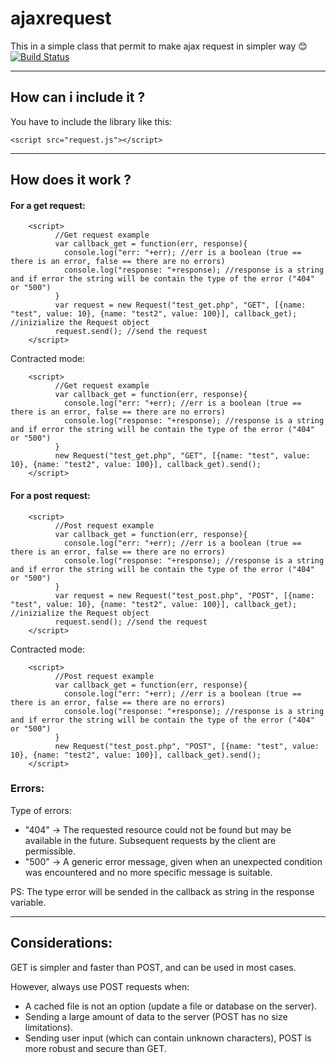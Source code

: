 # ajaxrequest
This in a simple class that permit to make ajax request in simpler way :blush: [![Build Status](https://camo.githubusercontent.com/cfcaf3a99103d61f387761e5fc445d9ba0203b01/68747470733a2f2f7472617669732d63692e6f72672f6477796c2f657374612e7376673f6272616e63683d6d6173746572)]()
***
## How can i include it ?
You have to include the library like this:
```
<script src="request.js"></script>
```
***
## How does it work ?
#### For a get request:
```
    <script>
          //Get request example
          var callback_get = function(err, response){
            console.log("err: "+err); //err is a boolean (true == there is an error, false == there are no errors)
            console.log("response: "+response); //response is a string and if error the string will be contain the type of the error ("404" or "500")
          }
          var request = new Request("test_get.php", "GET", [{name: "test", value: 10}, {name: "test2", value: 100}], callback_get); //inizialize the Request object
          request.send(); //send the request
    </script>
```

Contracted mode:
```
    <script>
          //Get request example
          var callback_get = function(err, response){
            console.log("err: "+err); //err is a boolean (true == there is an error, false == there are no errors)
            console.log("response: "+response); //response is a string and if error the string will be contain the type of the error ("404" or "500")
          }
          new Request("test_get.php", "GET", [{name: "test", value: 10}, {name: "test2", value: 100}], callback_get).send();
    </script>
```


#### For a post request:
```
    <script>
          //Post request example
          var callback_get = function(err, response){
            console.log("err: "+err); //err is a boolean (true == there is an error, false == there are no errors)
            console.log("response: "+response); //response is a string and if error the string will be contain the type of the error ("404" or "500")
          }
          var request = new Request("test_post.php", "POST", [{name: "test", value: 10}, {name: "test2", value: 100}], callback_get); //inizialize the Request object
          request.send(); //send the request
    </script>
```

Contracted mode:
```
    <script>
          //Post request example
          var callback_get = function(err, response){
            console.log("err: "+err); //err is a boolean (true == there is an error, false == there are no errors)
            console.log("response: "+response); //response is a string and if error the string will be contain the type of the error ("404" or "500")
          }
          new Request("test_post.php", "POST", [{name: "test", value: 10}, {name: "test2", value: 100}], callback_get).send();
    </script>
```

### Errors:
Type of errors:
- "404" -> The requested resource could not be found but may be available in the future. Subsequent requests by the client are permissible.
- "500" -> A generic error message, given when an unexpected condition was encountered and no more specific message is suitable.

PS: The type error will be sended in the callback as string in the response variable.
***
## Considerations:
GET is simpler and faster than POST, and can be used in most cases.

However, always use POST requests when:
- A cached file is not an option (update a file or database on the server).
- Sending a large amount of data to the server (POST has no size limitations).
- Sending user input (which can contain unknown characters), POST is more robust and secure than GET.

